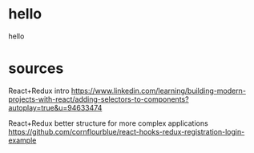 # hello

hello

# sources

React+Redux intro
https://www.linkedin.com/learning/building-modern-projects-with-react/adding-selectors-to-components?autoplay=true&u=94633474

React+Redux better structure for more complex applications
https://github.com/cornflourblue/react-hooks-redux-registration-login-example
